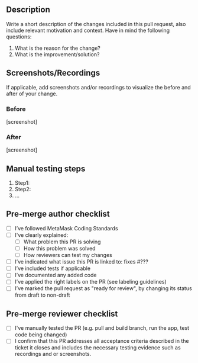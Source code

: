 ## **Description**
Write a short description of the changes included in this pull request, also include relevant motivation and context. Have in mind the following questions:
1. What is the reason for the change?
2. What is the improvement/solution?

## **Screenshots/Recordings**

If applicable, add screenshots and/or recordings to visualize the before and after of your change.

### **Before**

[screenshot]

### **After**

[screenshot]

## **Manual testing steps**

1. Step1:
2. Step2:
3. ...

## **Pre-merge author checklist**

- [ ] I’ve followed MetaMask Coding Standards
- [ ] I've clearly explained:
  - [ ] What problem this PR is solving
  - [ ] How this problem was solved
  - [ ] How reviewers can test my changes
- [ ] I’ve indicated what issue this PR is linked to: fixes #???
- [ ] I’ve included tests if applicable
- [ ] I’ve documented any added code
- [ ] I’ve applied the right labels on the PR (see labeling guidelines)
- [ ] I’ve marked the pull request as "ready for review", by changing its status from draft to non-draft

## **Pre-merge reviewer checklist**

- [ ] I've manually tested the PR (e.g. pull and build branch, run the app, test code being changed)
- [ ] I confirm that this PR addresses all acceptance criteria described in the ticket it closes and includes the necessary testing evidence such as recordings and or screenshots.
